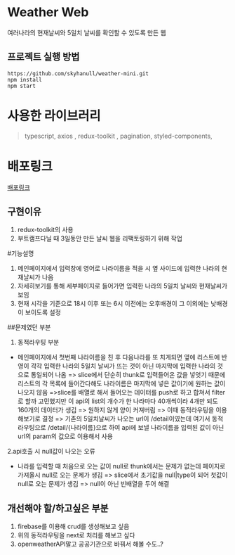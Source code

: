 # Weather Web

여러나라의 현재날씨와 5일치 날씨를 확인할 수 있도록 만든 웹


## 프로젝트 실행 방법

```
https://github.com/skyhanull/weather-mini.git
npm install
npm start
```

# 사용한 라이브러리
> typescript, axios , redux-toolkit , pagination, styled-components,

# 배포링크
[배포링크](http://weatherweb-yoon.s3-website.ap-northeast-2.amazonaws.com)


## 구현이유


1. redux-toolkit의 사용
2. 부트캠프다닐 때 3일동안 만든 날씨 웹을 리팩토링하기 위해 작업

#기능설명
1. 메인페이지에서 입력창에 영어로 나라이름을 적을 시 옆 사이드에 입력한 나라의 현재날씨가 나옴
2. 자세히보기를 통해 세부페이지로 들어가면 입력한 나라의 5일치 날씨와 현재날씨가 보임
3. 현재 시각을 기준으로 18시 이후 또는 6시 이전에는 오후배경이 그 이외에는 낮배경이 보이도록 설정


##문제였던 부분

1. 동적라우팅 부분
- 메인페이지에서 첫번째 나라이름을 친 후 다음나라를 또 치게되면 옆에 리스트에 반영이 각각 입력한 나라의 5일치 날씨가 뜨는 것이 아닌 마지막에 입력한 나라의 것으로 통일되어 나옴
=> slice에서 단순히 thunk로 입력들어온 값을 넣엇기 때문에 리스트의 각 목록에 들어간다해도 나라이름은 마지막에 넣은 값이기에 원하는 값이 나오지 않음 =>slice를 배열로 해서 
들어오는 데이터를 push로 하고 합쳐서 filter로 할까 고민했지만 이 api의 list의 개수가 한 나라마다 40개씩이라 4개만 되도 160개의 데이터가 생김 => 원하지 않게 양이 커져버림 => 이때 동적라우팅을 이용해보기로 결정 => 기존의 5일치날씨가 나오는 url이 /detail이였는데 여기서 동적라우팅으로 /detail/{나라이름}으로 하여 api에 보낼 나라이름을 입력된 값이 아닌 url의 param의 값으로 이용해서 사용

2.api호출 시 null값이 나오는 오류
- 나라를 입력할 때 처음으로 오는 값이 null로 thunk에서는 문제가 없는데 페이지로 가져올시 null로 오는 문제가 생김 => slice에서 초기값을 null|type이 되어 첫값이 null로 오는 문제가 생김 => null이 아닌 빈배열을 두어 해결



## 개선해야 할/하고싶은 부분
1. firebase를 이용해 crud를 생성해보고 싶음
2. 위의 동적라우팅을 next로 처리를 해보고 싶다
3. openweatherAPI말고 공공기관으로 바꿔서 해볼 수도..?

